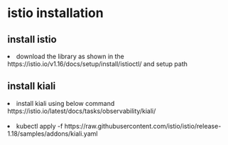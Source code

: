 # istio installation

## install istio 
<li> download the library as shown in the https://istio.io/v1.16/docs/setup/install/istioctl/ and setup path </li>

## install kiali 
<li> install kiali using below command https://istio.io/latest/docs/tasks/observability/kiali/ </li><br>
<li>kubectl apply -f https://raw.githubusercontent.com/istio/istio/release-1.18/samples/addons/kiali.yaml</li>


